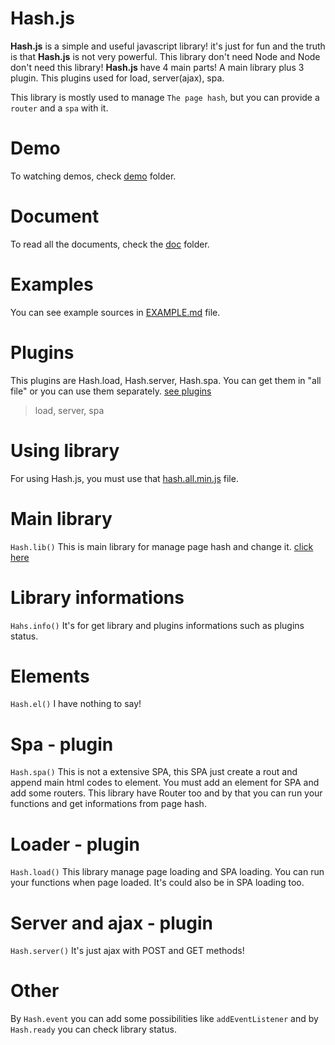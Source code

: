 # Hash.js
**Hash.js** is a simple and useful javascript library! it's just for fun and the truth is that **Hash.js** is not very powerful. This library don't need Node and Node don't need this library!
**Hash.js** have 4 main parts! A main library plus 3 plugin. This plugins used for load, server(ajax), spa.

This library is mostly used to manage `The page hash`, but you can provide a `router` and a `spa` with it.

# Demo
To watching demos, check [demo](/demo) folder.

# Document
To read all the documents, check the [doc](/doc) folder.

# Examples
You can see example sources in [EXAMPLE.md](EXAMPLE.md) file.

# Plugins
This plugins are Hash.load, Hash.server, Hash.spa. You can get them in "all file" or you can use them separately. [see plugins](/plugins)
>  load, server, spa

# Using library
For using Hash.js, you must use that [hash.all.min.js](/src/hash.all.min.js) file.

# Main library
`Hash.lib()` This is main library for manage page hash and change it. [click here](/src)

# Library informations
`Hahs.info()` It's for get library and plugins informations such as plugins status.

# Elements
`Hash.el()` I have nothing to say!

# Spa - plugin
`Hash.spa()` This is not a extensive SPA, this SPA just create a rout and append main html codes to element. You must add an element for SPA and add some routers. This library have Router too and by that you can run your functions and get informations from page hash.

# Loader - plugin
`Hash.load()` This library manage page loading and SPA loading. You can run your functions when page loaded. It's could also be in SPA loading too.

# Server and ajax - plugin
`Hash.server()` It's just ajax with POST and GET methods!

# Other
By `Hash.event` you can add some possibilities like `addEventListener` and by `Hash.ready` you can check library status.